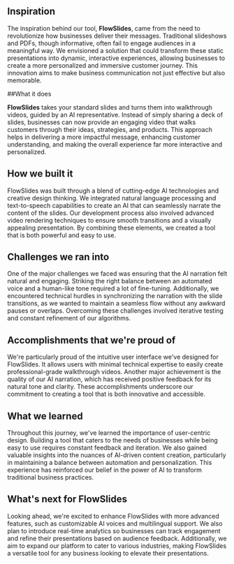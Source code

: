 ## Inspiration

The inspiration behind our tool, **FlowSlides**, came from the need to revolutionize how businesses deliver their messages. Traditional slideshows and PDFs, though informative, often fail to engage audiences in a meaningful way. We envisioned a solution that could transform these static presentations into dynamic, interactive experiences, allowing businesses to create a more personalized and immersive customer journey. This innovation aims to make business communication not just effective but also memorable.

##What it does

**FlowSlides** takes your standard slides and turns them into walkthrough videos, guided by an AI representative. Instead of simply sharing a deck of slides, businesses can now provide an engaging video that walks customers through their ideas, strategies, and products. This approach helps in delivering a more impactful message, enhancing customer understanding, and making the overall experience far more interactive and personalized.

## How we built it

FlowSlides was built through a blend of cutting-edge AI technologies and creative design thinking. We integrated natural language processing and text-to-speech capabilities to create an AI that can seamlessly narrate the content of the slides. Our development process also involved advanced video rendering techniques to ensure smooth transitions and a visually appealing presentation. By combining these elements, we created a tool that is both powerful and easy to use.

## Challenges we ran into

One of the major challenges we faced was ensuring that the AI narration felt natural and engaging. Striking the right balance between an automated voice and a human-like tone required a lot of fine-tuning. Additionally, we encountered technical hurdles in synchronizing the narration with the slide transitions, as we wanted to maintain a seamless flow without any awkward pauses or overlaps. Overcoming these challenges involved iterative testing and constant refinement of our algorithms.

## Accomplishments that we're proud of

We're particularly proud of the intuitive user interface we've designed for FlowSlides. It allows users with minimal technical expertise to easily create professional-grade walkthrough videos. Another major achievement is the quality of our AI narration, which has received positive feedback for its natural tone and clarity. These accomplishments underscore our commitment to creating a tool that is both innovative and accessible.

## What we learned

Throughout this journey, we've learned the importance of user-centric design. Building a tool that caters to the needs of businesses while being easy to use requires constant feedback and iteration. We also gained valuable insights into the nuances of AI-driven content creation, particularly in maintaining a balance between automation and personalization. This experience has reinforced our belief in the power of AI to transform traditional business practices.

## What's next for FlowSlides

Looking ahead, we're excited to enhance FlowSlides with more advanced features, such as customizable AI voices and multilingual support. We also plan to introduce real-time analytics so businesses can track engagement and refine their presentations based on audience feedback. Additionally, we aim to expand our platform to cater to various industries, making FlowSlides a versatile tool for any business looking to elevate their presentations.






